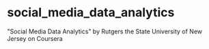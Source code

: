 # social_media_data_analytics
"Social Media Data Analytics" by Rutgers the State University of New Jersey on Coursera
